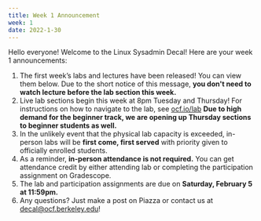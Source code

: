 ```yaml
---
title: Week 1 Announcement
week: 1
date: 2022-1-30
---
```


Hello everyone! Welcome to the Linux Sysadmin Decal! Here are your week 1 announcements:

1. The first week’s labs and lectures have been released! You can view them below. Due to the short notice of this message, **you don't need to watch lecture before the lab section this week.**
2. Live lab sections begin this week at 8pm Tuesday and Thursday! For instructions on how to navigate to the lab, see [ocf.io/lab](https://ocf.io/lab) **Due to high demand for the beginner track, we are opening up Thursday sections to beginner students as well.**
3. In the unlikely event that the physical lab capacity is exceeded, in-person labs will be **first come, first served** with priority given to officially enrolled students.
4. As a reminder, **in-person attendance is not required.** You can get attendance credit by either attending lab or completing the participation assignment on Gradescope.
5. The lab and participation assignments are due on **Saturday, February 5 at 11:59pm.**
6. Any questions? Just make a post on Piazza or contact us at [decal@ocf.berkeley.edu](mailto:decal@ocf.berkeley.edu)!

